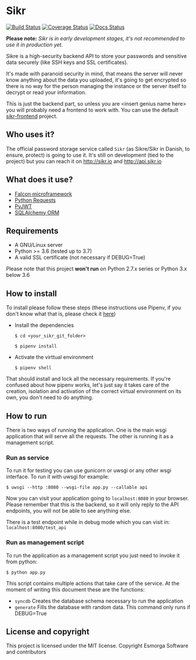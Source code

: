 # Sikr

[![Build Status](https://travis-ci.org/sikrvault/sikr.svg?branch=master)](https://travis-ci.org/sikrvault/sikr)
[![Coverage Status](https://coveralls.io/repos/github/sikrvault/sikr/badge.svg?branch=master)](https://coveralls.io/github/sikrvault/sikr?branch=master)
[![Docs Status](https://readthedocs.org/projects/sikre/badge/?version=latest)](http://sikre.rtfd.io/)

**Please note:** *Sikr is in early development stages, it's not recommended to use it in production yet.*

Sikre is a high-security backend API to store your passwords and sensitive data
securely (like SSH keys and SSL certificates).

It's made with paranoid security in mind, that means the server will never know
anything about the data you uploaded, it's going to get encrypted so there is
no way for the person managing the instance or the server itself to decrypt or
read your information.

This is just the backend part, so unless you are \<insert genius name here\> you
will probably need a frontend to work with. You can use the default
[sikr-frontend](https://github.com/sikrvault/sikr-frontend) project.

## Who uses it?

The official password storage service called `Sikr` (as Sikre/Sikr in Danish, to ensure, protect) is going to use it. It's still on development (tied to the project) but you can reach it on http://sikr.io and http://api.sikr.io

## What does it use?

* [Falcon microframework](http://falconframework.org/)
* [Python Requests](http://docs.python-requests.org/en/latest/)
* [PyJWT](https://github.com/jpadilla/pyjwt)
* [SQLAlchemy ORM](http://www.sqlalchemy.org/)

## Requirements

* A GNU/Linux server
* Python >= 3.6 (tested up to 3.7)
* A valid SSL certificate (not necessary if DEBUG=True)

Please note that this project **won't run** on Python 2.7.x series or
Python 3.x below 3.6

## How to install

To install please follow these steps (these instructions use Pipenv, if you
don't know what that is, please check it [here](https://docs.pipenv.org/))

* Install the dependencies

    `$ cd <your_sikr_git_folder>`

    `$ pipenv install`

* Activate the virttual environment

    `$ pipenv shell`

That should install and lock all the necessary requirements. If you're confused
about how pipenv works, let's just say it takes care of the creation, isolation
and activation of the correct virtual environment on its own, you don't need to
do anything.

## How to run

There is two ways of running the application. One is the main wsgi application
that will serve all the requests. The other is running it as a management
script.

### Run as service

To run it for testing you can use gunicorn or uwsgi or any other wsgi
interface. To run it with uwsgi for example:

`$ uwsgi --http :8080 --wsgi-file app.py --callable api`

Now you can visit your application going to `localhost:8080` in your browser.
Please remember that this is the backend, so it will only reply to the API
endpoints, you will not be able to see anything else.

There is a test endpoint while in debug mode which you can visit in:
`localhost:8080/test_api`

### Run as management script

To run the application as a management script you just need to invoke it
from python:

`$ python app.py`

This script contains multiple actions that take care of the service. At
the moment of writing this document these are the functions:

* `syncdb` Creates the database schema necessary to run the application
* `generate` Fills the database with random data. This command only runs if DEBUG=True

## License and copyright

This project is licensed under the MIT license. Copyright Esmorga Software and contributors
